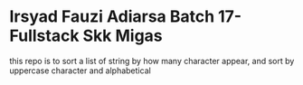 # Irsyad Fauzi Adiarsa Batch 17- Fullstack Skk Migas

this repo is to sort a list of string by how many character appear, and sort by uppercase character and alphabetical